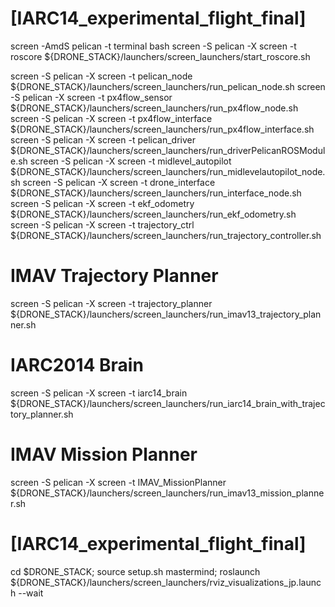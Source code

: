 # [IARC14_experimental_flight_final]
screen -AmdS pelican -t terminal bash
screen -S pelican -X screen -t roscore ${DRONE_STACK}/launchers/screen_launchers/start_roscore.sh

screen -S pelican -X screen -t pelican_node       ${DRONE_STACK}/launchers/screen_launchers/run_pelican_node.sh
screen -S pelican -X screen -t px4flow_sensor     ${DRONE_STACK}/launchers/screen_launchers/run_px4flow_node.sh
screen -S pelican -X screen -t px4flow_interface  ${DRONE_STACK}/launchers/screen_launchers/run_px4flow_interface.sh
screen -S pelican -X screen -t pelican_driver     ${DRONE_STACK}/launchers/screen_launchers/run_driverPelicanROSModule.sh
screen -S pelican -X screen -t midlevel_autopilot ${DRONE_STACK}/launchers/screen_launchers/run_midlevelautopilot_node.sh
screen -S pelican -X screen -t drone_interface    ${DRONE_STACK}/launchers/screen_launchers/run_interface_node.sh
screen -S pelican -X screen -t ekf_odometry       ${DRONE_STACK}/launchers/screen_launchers/run_ekf_odometry.sh
screen -S pelican -X screen -t trajectory_ctrl    ${DRONE_STACK}/launchers/screen_launchers/run_trajectory_controller.sh

# IMAV Trajectory Planner
screen -S pelican -X screen -t trajectory_planner  ${DRONE_STACK}/launchers/screen_launchers/run_imav13_trajectory_planner.sh
# IARC2014 Brain
screen -S pelican -X screen -t iarc14_brain        ${DRONE_STACK}/launchers/screen_launchers/run_iarc14_brain_with_trajectory_planner.sh
# IMAV Mission Planner
screen -S pelican -X screen -t IMAV_MissionPlanner ${DRONE_STACK}/launchers/screen_launchers/run_imav13_mission_planner.sh 

# [IARC14_experimental_flight_final]
cd $DRONE_STACK; source setup.sh mastermind; roslaunch ${DRONE_STACK}/launchers/screen_launchers/rviz_visualizations_jp.launch --wait

